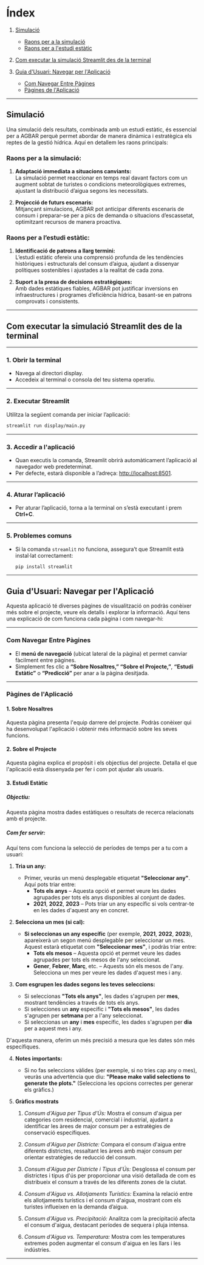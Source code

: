 # Índex

1. [Simulació](#simulació)
   - [Raons per a la simulació](#raons-per-a-la-simulació)
   - [Raons per a l'estudi estàtic](#raons-per-a-lestudi-estàtic)
   
2. [Com executar la simulació Streamlit des de la terminal](#com-executar-la-simulació-streamlit-des-de-la-terminal)

3. [Guia d'Usuari: Navegar per l'Aplicació](#guia-dusuari-navegar-per-laplicació)
   - [Com Navegar Entre Pàgines](#com-navegar-entre-pàgines)
   - [Pàgines de l'Aplicació](#pàgines-de-laplicació)

---

## Simulació

Una simulació dels resultats, combinada amb un estudi estàtic, és essencial per a AGBAR perquè permet abordar de manera dinàmica i estratègica els reptes de la gestió hídrica. Aquí en detallem les raons principals:

### **Raons per a la simulació:**  
1. **Adaptació immediata a situacions canviants:**  
   La simulació permet reaccionar en temps real davant factors com un augment sobtat de turistes o condicions meteorològiques extremes, ajustant la distribució d’aigua segons les necessitats.  

2. **Projecció de futurs escenaris:**  
   Mitjançant simulacions, AGBAR pot anticipar diferents escenaris de consum i preparar-se per a pics de demanda o situacions d’escassetat, optimitzant recursos de manera proactiva.  

### **Raons per a l’estudi estàtic:**  
1. **Identificació de patrons a llarg termini:**  
   L’estudi estàtic ofereix una comprensió profunda de les tendències històriques i estructurals del consum d’aigua, ajudant a dissenyar polítiques sostenibles i ajustades a la realitat de cada zona.  

2. **Suport a la presa de decisions estratègiques:**  
   Amb dades estàtiques fiables, AGBAR pot justificar inversions en infraestructures i programes d’eficiència hídrica, basant-se en patrons comprovats i consistents.  

---

## Com executar la simulació Streamlit des de la terminal

---

### 1. **Obrir la terminal**
- Navega al directori display.
- Accedeix al terminal o consola del teu sistema operatiu.

---

### 2. **Executar Streamlit**
Utilitza la següent comanda per iniciar l’aplicació:

```bash
streamlit run display/main.py
```

---

### 3. **Accedir a l'aplicació**
- Quan executis la comanda, Streamlit obrirà automàticament l’aplicació al navegador web predeterminat.
- Per defecte, estarà disponible a l’adreça: [http://localhost:8501](http://localhost:8501).

---

### 4. **Aturar l’aplicació**
- Per aturar l’aplicació, torna a la terminal on s’està executant i prem **Ctrl+C**.

---

### 5. **Problemes comuns**
- Si la comanda `streamlit` no funciona, assegura’t que Streamlit està instal·lat correctament:
  ```bash
  pip install streamlit
  ```

---

## **Guia d'Usuari: Navegar per l'Aplicació**

Aquesta aplicació té diverses pàgines de visualització on podràs conèixer més sobre el projecte, veure els detalls i explorar la informació. Aquí tens una explicació de com funciona cada pàgina i com navegar-hi:

---

### **Com Navegar Entre Pàgines**

- El **menú de navegació** (ubicat lateral de la pàgina) et permet canviar fàcilment entre pàgines.
- Simplement fes clic a **“Sobre Nosaltres,” “Sobre el Projecte,”**, **“Estudi Estàtic”** o **“Predicció”** per anar a la pàgina desitjada.

---

### **Pàgines de l'Aplicació**

#### **1. Sobre Nosaltres**

Aquesta pàgina presenta l'equip darrere del projecte. Podràs conèixer qui ha desenvolupat l'aplicació i obtenir més informació sobre les seves funcions.

#### **2. Sobre el Projecte**

Aquesta pàgina explica el propòsit i els objectius del projecte. Detalla el que l'aplicació està dissenyada per fer i com pot ajudar als usuaris.

#### **3. Estudi Estàtic**

##### **Objectiu:**
Aquesta pàgina mostra dades estàtiques o resultats de recerca relacionats amb el projecte.

##### **Com fer servir:**
Aquí tens com funciona la selecció de períodes de temps per a tu com a usuari:

1. **Tria un any:**
   - Primer, veuràs un menú desplegable etiquetat **"Seleccionar any"**. Aquí pots triar entre:
     - **Tots els anys** – Aquesta opció et permet veure les dades agrupades per tots els anys disponibles al conjunt de dades.
     - **2021**, **2022**, **2023** – Pots triar un any específic si vols centrar-te en les dades d'aquest any en concret.

2. **Selecciona un mes (si cal):**
   - **Si seleccionas un any específic** (per exemple, **2021**, **2022**, **2023**), apareixerà un segon menú desplegable per seleccionar un mes. Aquest estarà etiquetat com **"Seleccionar mes"**, i podràs triar entre:
     - **Tots els mesos** – Aquesta opció et permet veure les dades agrupades per tots els mesos de l'any seleccionat.
     - **Gener**, **Febrer**, **Març**, etc. – Aquests són els mesos de l'any. Selecciona un mes per veure les dades d'aquest mes i any.

3. **Com esgrupen les dades segons les teves seleccions:**
   - Si seleccionas **"Tots els anys"**, les dades s'agrupen per **mes**, mostrant tendències a través de tots els anys.
   - Si selecciones un **any** específic i **"Tots els mesos"**, les dades s'agrupen per **setmana** per a l'any seleccionat.
   - Si seleccionas un **any** i **mes** específic, les dades s'agrupen per **dia** per a aquest mes i any.

  D'aquesta manera, oferim un més precisió a mesura que les dates són més específiques.

4. **Notes importants:**
   - Si no fas seleccions vàlides (per exemple, si no tries cap any o mes), veuràs una advertència que diu: **"Please make valid selections to generate the plots."** (Selecciona les opcions correctes per generar els gràfics.)

5. **Gràfics mostrats**
   
   1. *Consum d'Aigua per Tipus d'Ús:* Mostra el consum d'aigua per categories com residencial, comercial i industrial, ajudant a identificar les àrees de major consum per a estratègies de conservació específiques.
       
   2. *Consum d'Aigua per Districte:* Compara el consum d'aigua entre diferents districtes, ressaltant les àrees amb major consum per orientar estratègies de reducció del consum.
       
   3. *Consum d'Aigua per Districte i Tipus d'Ús:* Desglossa el consum per districtes i tipus d'ús per proporcionar una visió detallada de com es distribueix el consum a través de les diferents zones de la ciutat.
       
   4. *Consum d'Aigua vs. Allotjaments Turístics:* Examina la relació entre els allotjaments turístics i el consum d'aigua, mostrant com els turistes influeixen en la demanda d’aigua.
       
   5. *Consum d'Aigua vs. Precipitació:* Analitza com la precipitació afecta el consum d'aigua, destacant períodes de sequera i pluja intensa.
   
   6. *Consum d'Aigua vs. Temperatura:* Mostra com les temperatures extremes poden augmentar el consum d'aigua en les llars i les indústries.

---
